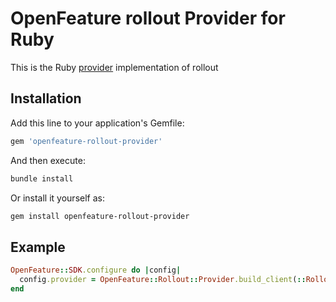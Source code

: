 # OpenFeature rollout Provider for Ruby

This is the Ruby [provider](https://openfeature.dev/docs/specification/sections/providers) implementation of rollout

## Installation

Add this line to your application's Gemfile:

```ruby
gem 'openfeature-rollout-provider'
```

And then execute:

```sh
bundle install
```

Or install it yourself as:

```sh
gem install openfeature-rollout-provider
```

## Example

```ruby
OpenFeature::SDK.configure do |config|
  config.provider = OpenFeature::Rollout::Provider.build_client(::Rollout.new(Redis.new))
end
```
